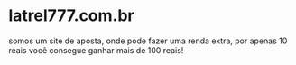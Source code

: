 # latrel777.com.br
somos um site de aposta, onde pode fazer uma renda extra, por apenas 10 reais você consegue ganhar mais de 100 reais!
